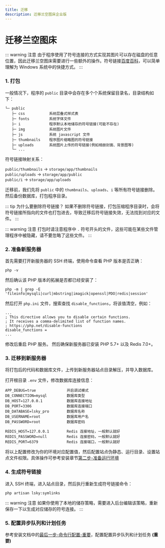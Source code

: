 ```yaml
---
title: 迁移
description: 迁移兰空图床企业版
---
```


# 迁移兰空图床

::: warning 注意
由于程序使用了符号连接的方式实现其图片可以存在磁盘的任意位置，因此迁移兰空图床需要进行一些额外的操作。符号链接[百度百科](https://baike.baidu.com/item/%E7%AC%A6%E5%8F%B7%E9%93%BE%E6%8E%A5/7177630)，可以简单理解为 Windows 系统中的快捷方式。
:::

### 1. 打包
一般情况下，程序的 `public` 目录中会存在多个个系统保留目录名，目录结构如下：
```
└─ public
   ├─ css           系统层叠式样式表
   ├─ fonts         系统字体文件
   ├─ i             程序默认本地储存的符号链接(可能不存在)
   ├─ img           系统图片文件
   ├─ js            系统 javascript 文件
   ├─ thumbnails    程序图片缩略图的符号链接
   ├─ uploads       系统图片上传的符号链接(例如相册封面、背景图等)
   └─ ...
```

符号链接映射关系：

`public/thumbnails` -> `storage/app/thumbnails`  
`public/uploads` -> `storage/app/public`  
`public/i` -> `storage/app/uploads`  

迁移前，我们先将 `public` 中的 `thumbnails`、`uploads`、`i` 等所有符号链接删除。然后备份数据库，打包程序目录。

::: tip 为什么要删除符号链接？
如果不删除符号链接，打包压缩程序目录时，会将符号链接所指向的文件也打包进去，导致迁移后符号链接失效，无法找到对应的文件。
:::

::: warning 注意
打包时请注意程序中 `.` 符号开头的文件，这些可能在某些文件管理程序中被隐藏，请不要忽略了这些文件。
:::

### 2. 准备新服务器
首先需要打开新服务器的 SSH 终端，使用命令查看 PHP 版本是否正确：  

```shell
php -v
```

然后确认该 PHP 版本的拓展是否都已经安装了：

```shell
php -m | grep -E 'fileinfo|mysqli|curl|mbstring|imagick|openssl|PDO|redis|session'
```

然后打开 `php.ini` 文件，搜索查找 `disable_functions`，将该值清空，例如：

```
...
; This directive allows you to disable certain functions.
; It receives a comma-delimited list of function names.
; https://php.net/disable-functions
disable_functions = 
...
```

修改后重启 PHP 服务。 然后确保新服务器已安装 PHP 5.7+ 以及 Redis 7.0+。

### 3. 迁移到新服务器

将打包后的代码和数据库文件，上传到新服务器站点目录解压，并导入数据库。

打开根目录 `.env` 文件，修改数据库连接信息：

```
APP_DEBUG=true              开启调试模式
DB_CONNECTION=mysql         数据库类型
DB_HOST=127.0.0.1           数据库连接地址
DB_PORT=3306                数据库连接端口
DB_DATABASE=lsky_pro        数据库名称
DB_USERNAME=root            数据库用户名
DB_PASSWORD=root            数据库密码

REDIS_HOST=127.0.0.1        Redis 连接地址，一般默认就好
REDIS_PASSWORD=null         Redis 连接密码，一般默认就好
REDIS_PORT=6379             Redis 连接端口，一般默认就好
```

将以上配置修改为你的环境对应配置值，然后配置站点伪静态、运行目录、设置站点文件权限。具体操作可参考安装章节[第二步-准备运行环境](/docs/enterprise/v1/quick-start/installation.html#第二步-准备运行环境)

### 4. 生成符号链接

进入 SSH 终端，进入站点目录，然后执行重新生成符号链接命令：
```shell
php artisan lsky:symlinks
```

::: warning 注意
如果你使用了本地的储存策略，需要进入后台编辑该策略，重新保存一下以生成对应储存的符号连接。
:::

### 5. 配置异步队列和计划任务

参考安装文档中的[最后一步-命令行配置-重要](/docs/enterprise/v1/quick-start/installation.html#最后一步-命令行配置-重要)，配置配置异步队列和计划任务 **(重要)**